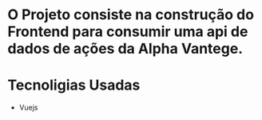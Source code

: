 # O Projeto consiste na construção do Frontend para consumir uma api de dados de ações da Alpha Vantege.



# Tecnoligias Usadas

- Vuejs